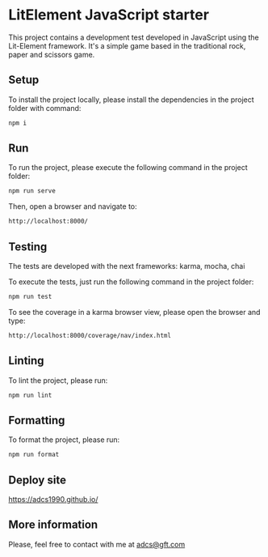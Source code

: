 # LitElement JavaScript starter

This project contains a development test developed in JavaScript using the Lit-Element framework.
It's a simple game based in the traditional rock, paper and scissors game.

## Setup

To install the project locally, please install the dependencies in the project folder with command:

```bash
npm i
```

## Run

To run the project, please execute the following command in the project folder:

```bash
npm run serve
```

Then, open a browser and navigate to:

```bash
http://localhost:8000/
```  

## Testing

The tests are developed with the next frameworks: karma, mocha, chai

To execute the tests, just run the following command in the project folder:

```bash
npm run test
```

To see the coverage in a karma browser view, please open the browser and type:

```bash
http://localhost:8000/coverage/nav/index.html
```

## Linting

To lint the project, please run:

```bash
npm run lint
```

## Formatting

To format the project, please run:

```bash
npm run format
```

## Deploy site

https://adcs1990.github.io/

## More information

Please, feel free to contact with me at adcs@gft.com
